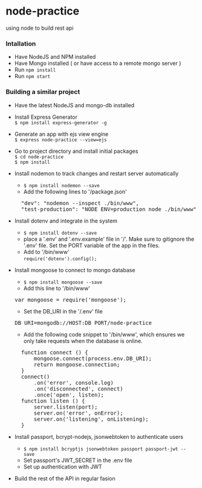 # node-practice
using node to build rest api

### Intallation
- Have NodeJS and NPM installed
- Have Mongo installed ( or have access to a remote mongo server )
- Run `npm install`
- Run `npm start`

### Building a similar project

- Have the latest NodeJS and mongo-db installed

- Install Express Generator<br/>
`$ npm install express-generator -g`

- Generate an app with ejs view engine<br/>
`$ express node-practice --view=ejs`

- Go to project directory and install initial packages<br/>
`$ cd node-practice`<br/>
`$ npm install`

- Install nodemon to track changes and restart server automatically<br/>
    - `$ npm install nodemon --save`
    - Add the following lines to '/package.json'<br/>
    <pre>
    "dev": "nodemon --inspect ./bin/www",
    "test-production": "NODE_ENV=production node ./bin/www"</pre>

- Install dotenv and integrate in the system<br/>
    - `$ npm install dotenv --save`
    - place a '.env' and '.env.example' file in '/'. Make sure to gitignore the '.env' file. Set the  PORT variable of the app in the files.
    - Add to '/bin/www'<br/>
    `require('dotenv').config();`

- Install mongoose to connect to mongo database<br/>
    - `$ npm install mongoose --save`
    - Add this line to '/bin/www'<br/>
    <pre>var mongoose = require('mongoose');</pre>
    - Set the DB_URI in the '/.env' file<br/>
    <pre>DB_URI=mongodb://HOST:DB_PORT/node-practice</pre>
    - Add the following code snippet to '/bin/www', which ensures we only take requests when the database is online.
    <pre>
    function connect () {
        mongoose.connect(process.env.DB_URI);
        return mongoose.connection;
    }
    connect()
        .on('error', console.log)
        .on('disconnected', connect)
        .once('open', listen);
    function listen () {
        server.listen(port);
        server.on('error', onError);
        server.on('listening', onListening);
    }</pre>

- Install passport, bcrypt-nodejs, jsonwebtoken to authenticate users<br/>
    - `$ npm install bcryptjs jsonwebtoken passport passport-jwt --save`
    - Set passport's JWT_SECRET in the .env file 
    - Set up authentication with JWT
- Build the rest of the API in regular fasion
